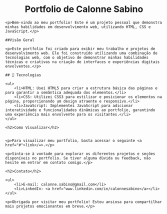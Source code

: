   <h1 align="center">Portfolio de Calonne Sabino</h1>

    <p>Bem-vindo ao meu portfolio! Este é um projeto pessoal que demonstra minhas habilidades em desenvolvimento web, utilizando HTML, CSS e JavaScript.</p>

    ##Visão Geral

    <p>Este portfolio foi criado para exibir meu trabalho e projetos de desenvolvimento web. Ele foi construído utilizando uma combinação de tecnologias web, com o objetivo de demonstrar minhas habilidades técnicas e criativas na criação de interfaces e experiências digitais envolventes.</p>

    ## 🚀 Tecnologias

    <ul>
        <li>HTML: Usei HTML5 para criar a estrutura básica das páginas e para garantir a semântica adequada dos elementos.</li>
        <li>CSS: Utilizei CSS3 para estilizar e posicionar os elementos na página, proporcionando um design atraente e responsivo.</li>
        <li>JavaScript: Implementei JavaScript para adicionar interatividade e funcionalidades dinâmicas ao portfolio, garantindo uma experiência mais envolvente para os visitantes.</li>
    </ul>

    <h2>Como Visualizar</h2>


    <p>Para visualizar meu portfolio, basta acessar o seguinte <a href="#">link</=>.</p>

    <p>Sinta-se à vontade para explorar os diferentes projetos e seções disponíveis no portfolio. Se tiver alguma dúvida ou feedback, não hesite em entrar em contato comigo.</p>

    <h2>Contato</h2>

    <ul>
        <li>E-mail: calonne.sabino@gmail.com</li>
        <li>LinkedIn: <a href="www.linkedin.com/in/calonnesabino</a></li>
    </ul>

    <p>Obrigada por visitar meu portfolio! Estou ansiosa para compartilhar mais projetos emocionantes em breve.</p>
